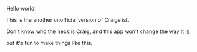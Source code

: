 Hello world!

This is the another unofficial version of Craigslist.

Don't know who the heck is Craig, and this app won't change the way it is,

but it's fun to make things like this.
